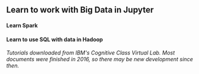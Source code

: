 
## Learn to work with Big Data in Jupyter 

#### Learn Spark 

#### Learn to use SQL with data in Hadoop 
 
*Tutorials downloaded from IBM's Cognitive Class Virtual Lab. Most documents were finished in 2016, so there may be new development since then.*
 
